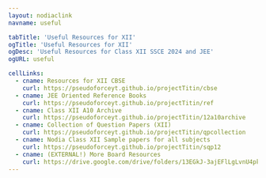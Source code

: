 ```yaml
---
layout: nodiaclink
navname: useful

tabTitle: 'Useful Resources for XII'
ogTitle: 'Useful Resources for XII'
ogDesc: 'Useful Resources for Class XII SSCE 2024 and JEE'
ogURL: useful

cellLinks:
  - cname: Resources for XII CBSE
    curl: https://pseudoforceyt.github.io/projectTitin/cbse
  - cname: JEE Oriented Reference Books
    curl: https://pseudoforceyt.github.io/projectTitin/ref
  - cname: Class XII A10 Archive
    curl: https://pseudoforceyt.github.io/projectTitin/12a10archive
  - cname: Collection of Question Papers (XII)
    curl: https://pseudoforceyt.github.io/projectTitin/qpcollection
  - cname: Nodia Class XII Sample papers for all subjects
    curl: https://pseudoforceyt.github.io/projectTitin/sqp12
  - cname: (EXTERNAL!) More Board Resources
    curl: https://drive.google.com/drive/folders/13EGkJ-3ajEFlLgLvnU4pkoBFfM9bZg7v?usp=drive_link
---
```


